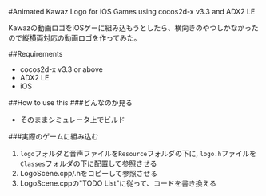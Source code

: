 #Animated Kawaz Logo for iOS Games using cocos2d-x v3.3 and ADX2 LE

Kawazの動画ロゴをiOSゲーに組み込もうとしたら、横向きのやつしかなかったので縦横両対応の動画ロゴを作ってみた。

##Requirements
* cocos2d-x v3.3 or above
* ADX2 LE
* iOS

##How to use this
###どんなのか見る
* そのままシミュレータ上でビルド

###実際のゲームに組み込む
1. ```logo```フォルダと音声ファイルを```Resource```フォルダの下に, ```logo.h```ファイルを```Classes```フォルダの下に配置して参照させる
2. LogoScene.cpp/.hをコピーして参照させる
3. LogoScene.cppの"TODO List"に従って、コードを書き換える

